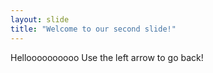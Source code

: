 ```yaml
---
layout: slide
title: "Welcome to our second slide!"
---
```

Helloooooooooo
Use the left arrow to go back!
